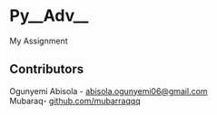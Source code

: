 # Py__Adv__
My Assignment
## Contributors

Ogunyemi Abisola - [abisola.ogunyemi06@gmail.com](abisola.ogunyemi06@gmail.com)  
Mubaraq- [github.com/mubarraqqq](https://github.com/mubarraqqq)
